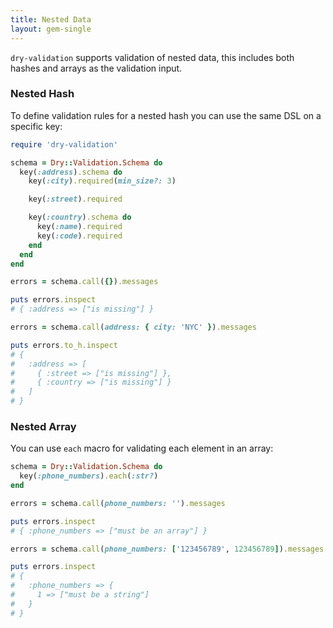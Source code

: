 ```yaml
---
title: Nested Data
layout: gem-single
---
```


`dry-validation` supports validation of nested data, this includes both hashes
and arrays as the validation input.

### Nested Hash

To define validation rules for a nested hash you can use the same DSL on a specific key:

``` ruby
require 'dry-validation'

schema = Dry::Validation.Schema do
  key(:address).schema do
    key(:city).required(min_size?: 3)

    key(:street).required

    key(:country).schema do
      key(:name).required
      key(:code).required
    end
  end
end

errors = schema.call({}).messages

puts errors.inspect
# { :address => ["is missing"] }

errors = schema.call(address: { city: 'NYC' }).messages

puts errors.to_h.inspect
# {
#   :address => [
#     { :street => ["is missing"] },
#     { :country => ["is missing"] }
#   ]
# }
```

### Nested Array

You can use `each` macro for validating each element in an array:

``` ruby
schema = Dry::Validation.Schema do
  key(:phone_numbers).each(:str?)
end

errors = schema.call(phone_numbers: '').messages

puts errors.inspect
# { :phone_numbers => ["must be an array"] }

errors = schema.call(phone_numbers: ['123456789', 123456789]).messages

puts errors.inspect
# {
#   :phone_numbers => {
#     1 => ["must be a string"]
#   }
# }
```
